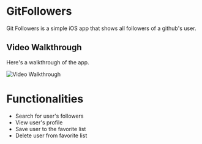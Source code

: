 # GitFollowers
Git Followers is a simple iOS app that shows all followers of a github's user.

## Video Walkthrough

 Here's a walkthrough of the app.

<img src='https://github.com/PauloHInocencio/GitFollowers/blob/master/ghfollowers_clip.gif' title='Video Walkthrough' width='' alt='Video Walkthrough' />

Functionalities
===========

 - Search for user's followers
 - View user's profile
 - Save user to the favorite list
 - Delete user from favorite list


